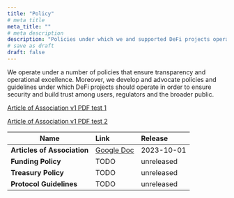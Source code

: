 ```yaml
---
title: "Policy"
# meta title
meta_title: ""
# meta description
description: "Policies under which we and supported DeFi projects operate"
# save as draft
draft: false
---
```


We operate under a number of policies that ensure transparency and operational excellence. Moreover, we develop and advocate policies and guidelines under which DeFi projects should operate in order to ensure security and build trust among users, regulators and the broader public.

[Article of Association v1 PDF test 1](/assets/pdf/articles-of-association-v1.pdf)

[Article of Association v1 PDF test 2](./assets/pdf/articles-of-association-v1.pdf)

| Name                         |      Link    |  Release |
| ---------------------------- | :----------- | :---- |
| **Articles of Association**  | [Google Doc](https://docs.google.com/document/d/1ZtxheQp8UpX0uhrGu7nrhR7Afc48WXSIal-DRSVMaHg/edit?usp=sharing) | 2023-10-01 |
| **Funding Policy**           | TODO         |   unreleased |
| **Treasury Policy**          | TODO         |   unreleased |
| **Protocol Guidelines**      | TODO         |   unreleased |
